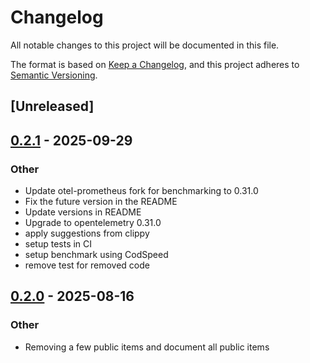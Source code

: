 # Changelog

All notable changes to this project will be documented in this file.

The format is based on [Keep a Changelog](https://keepachangelog.com/en/1.0.0/),
and this project adheres to [Semantic Versioning](https://semver.org/spec/v2.0.0.html).

## [Unreleased]

## [0.2.1](https://github.com/sandhose/opentelemetry-prometheus-text-exporter/compare/v0.2.0...v0.2.1) - 2025-09-29

### Other

- Update otel-prometheus fork for benchmarking to 0.31.0
- Fix the future version in the README
- Update versions in README
- Upgrade to opentelemetry 0.31.0
- apply suggestions from clippy
- setup tests in CI
- setup benchmark using CodSpeed
- remove test for removed code

## [0.2.0](https://github.com/sandhose/opentelemetry-prometheus-text-exporter/compare/v0.1.0...v0.2.0) - 2025-08-16

### Other

- Removing a few public items and document all public items
